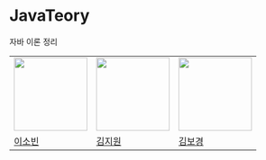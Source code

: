 # JavaTeory
자바 이론 정리
<table>
  <tr>
    <td><img src="https://avatars.githubusercontent.com/u/162576335?v=4" width="130px;"></img></td>
    <td><img src="https://avatars.githubusercontent.com/u/192947222?v=4" width="130px;"></img></td>
    <td><img src="https://avatars.githubusercontent.com/u/192947222?v=4" width="130px;"></img></td>
  </tr>
  <tr>
    <td><a href = "https://github.com/gdhhkkl">이소빈</a></td>
    <td><a href = "https://github.com/iwone_zz">김지원</a></td>
    <td><a href = "https://github.com/Kimbogyung">김보경</a></td>
  </tr>
</table>
